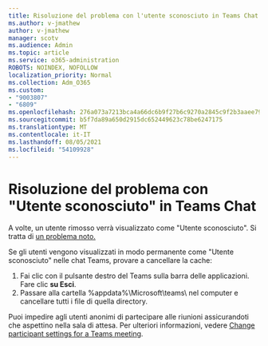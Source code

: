 ```yaml
---
title: Risoluzione del problema con l'utente sconosciuto in Teams Chat
ms.author: v-jmathew
author: v-jmathew
manager: scotv
ms.audience: Admin
ms.topic: article
ms.service: o365-administration
ROBOTS: NOINDEX, NOFOLLOW
localization_priority: Normal
ms.collection: Adm_O365
ms.custom:
- "9003807"
- "6809"
ms.openlocfilehash: 276a073a7213bca4a66dc6b9f27b6c9270a2845c9f2b3aaee791ce28f17e9a75
ms.sourcegitcommit: b5f7da89a650d2915dc652449623c78be6247175
ms.translationtype: MT
ms.contentlocale: it-IT
ms.lasthandoff: 08/05/2021
ms.locfileid: "54109928"
---
```

# <a name="resolving-issue-with-unknown-user-in-teams-chat"></a>Risoluzione del problema con "Utente sconosciuto" in Teams Chat

A volte, un utente rimosso verrà visualizzato come "Utente sconosciuto". Si tratta di [un problema noto.](https://docs.microsoft.com/microsoftteams/troubleshoot/known-issues/removed-user-appears-as-unknown)

Se gli utenti vengono visualizzati in modo permanente come "Utente sconosciuto" nelle chat Teams, provare a cancellare la cache:

1.  Fai clic con il pulsante destro del Teams sulla barra delle applicazioni. Fare clic  **su Esci**.
2.  Passare alla cartella %appdata%\Microsoft\teams\ nel computer e cancellare tutti i file di quella directory.

Puoi impedire agli utenti anonimi di partecipare alle riunioni assicurandoti che aspettino nella sala di attesa. Per ulteriori informazioni, vedere [Change participant settings for a Teams meeting](https://support.microsoft.com/office/change-participant-settings-for-a-teams-meeting-53261366-dbd5-45f9-aae9-a70e6354f88e).
